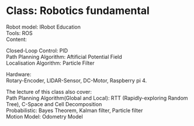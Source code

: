 # Class: Robotics fundamental 
 Robot model: IRobot Education<br/>
 Tools: ROS<br/> 
 Content:<br/> 
 
   Closed-Loop Control: PID<br/>
   Path Planning Algorithm: Aftificial Potential Field <br/>
   Localisation Algorithm: Particle Filter<br/>

Hardware: <br/>
  Rotary-Encoder, LIDAR-Sensor, DC-Motor, Raspberry pi 4. <br/>
  
The lecture of this class also cover:  <br/>
  Path Planning Algorithm(Global and Local): RTT (Rapidly-exploring Random Tree), C-Space and Cell Decomposition  <br/>
  Probabilistic: Bayes Theorem, Kalman filter, Particle filter  <br/>
  Motion Model: Odometry Model  <br/>
